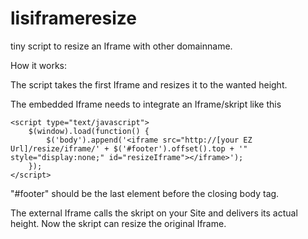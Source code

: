 lisiframeresize
===============

tiny script to resize an Iframe with other domainname.


How it works:

The script takes the first Iframe and resizes it to the wanted height.  


The embedded Iframe needs to integrate an Iframe/skript like this
```
<script type="text/javascript">    
    $(window).load(function() { 
        $('body').append('<iframe src="http://[your EZ Url]/resize/iframe/' + $('#footer').offset().top + '" style="display:none;" id="resizeIframe"></iframe>');
    });
</script>    
```
"#footer" should be the last element before the closing body tag.  

The external Iframe calls the skript on your Site and delivers its actual height. 
Now the skript can resize the original Iframe.  